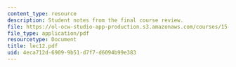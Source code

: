 ```yaml
---
content_type: resource
description: Student notes from the final course review.
file: https://ol-ocw-studio-app-production.s3.amazonaws.com/courses/15-301-managerial-psychology-laboratory-fall-2004/4eca712d69099b51d7f7d6094b99e383_lec12.pdf
file_type: application/pdf
resourcetype: Document
title: lec12.pdf
uid: 4eca712d-6909-9b51-d7f7-d6094b99e383
---
```

